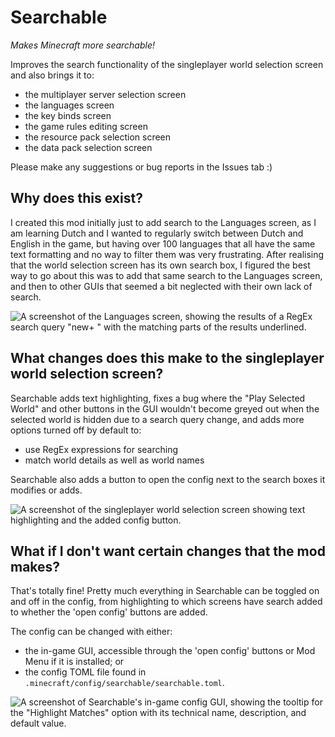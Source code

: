 # Searchable
_Makes Minecraft more searchable!_

Improves the search functionality of the singleplayer world selection screen and also brings it to:
- the multiplayer server selection screen
- the languages screen
- the key binds screen
- the game rules editing screen
- the resource pack selection screen
- the data pack selection screen

Please make any suggestions or bug reports in the Issues tab :)

## Why does this exist?
I created this mod initially just to add search to the Languages screen, as I am learning Dutch and I wanted to regularly switch between Dutch and English in the game, but having over 100 languages that all have the same text formatting and no way to filter them was very frustrating.  After realising that the world selection screen has its own search box, I figured the best way to go about this was to add that same search to the Languages screen, and then to other GUIs that seemed a bit neglected with their own lack of search.

![A screenshot of the Languages screen, showing the results of a RegEx search query "new+ " with the matching parts of the results underlined.](https://cdn-raw.modrinth.com/data/48eQJs3v/images/6c973d4773d84411d75845577a202348ac716649.png)

## What changes does this make to the singleplayer world selection screen?
Searchable adds text highlighting, fixes a bug where the "Play Selected World" and other buttons in the GUI wouldn't become greyed out when the selected world is hidden due to a search query change, and adds more options turned off by default to:
- use RegEx expressions for searching
- match world details as well as world names

Searchable also adds a button to open the config next to the search boxes it modifies or adds.

![A screenshot of the singleplayer world selection screen showing text highlighting and the added config button.](https://cdn-raw.modrinth.com/data/48eQJs3v/images/5072cc3c61364e8b437f93f9fba100d3e6865e84.png)

## What if I don't want certain changes that the mod makes?
That's totally fine!  Pretty much everything in Searchable can be toggled on and off in the config, from highlighting to which screens have search added to whether the 'open config' buttons are added.

The config can be changed with either:
- the in-game GUI, accessible through the 'open config' buttons or Mod Menu if it is installed; or
- the config TOML file found in `.minecraft/config/searchable/searchable.toml`.

![A screenshot of Searchable's in-game config GUI, showing the tooltip for the "Highlight Matches" option with its technical name, description, and default value.](https://cdn-raw.modrinth.com/data/48eQJs3v/images/0f4634fa026ffdba326fbea17368085540903e36.png)
